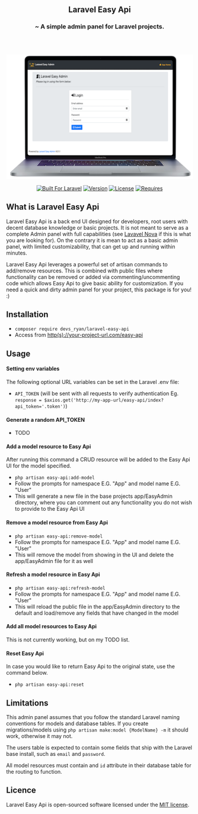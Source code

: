 <h2 align="center">Laravel Easy Api</h2>
<h3 align="center">~ A simple admin panel for Laravel projects.</h3>
<br><br>
<p align="center"><img src="https://raw.githubusercontent.com/devs-ryan/img-storage/master/easy-admin-header.png"></p>
<p align="center">
<a target="_blank" href="https://laravel.com/"><img src="https://img.shields.io/badge/Built%20For-Laravel-orange" alt="Built For Laravel"></a>
<a target="_blank" href="https://packagist.org/packages/devs-ryan/laravel-easy-api"><img src="https://img.shields.io/badge/Current%20Version-0.1.1-blue" alt="Version"></a>
<a target="_blank" href="https://packagist.org/packages/devs-ryan/laravel-easy-api"><img src="https://img.shields.io/badge/License-MIT-green" alt="License"></a>
<a target="_blank" href="https://laravel.com/"><img src="https://img.shields.io/badge/Requires-Laravel%20%5E7.0-red" alt="Requires"></a>
</p>

## What is Laravel Easy Api

Laravel Easy Api is a back end UI designed for developers, root users with decent database knowledge or basic projects. It is not meant to serve as a complete Admin panel with full capabilities (see <a href="https://nova.laravel.com/">Lavavel Nova</a> if this is what you are looking for). On the contrary it is mean to act as a basic admin panel, with limited customizability, that can get up and running within minutes.

Laravel Easy Api leverages a powerful set of artisan commands to add/remove resources. This is combined with public files where functionality can be removed or added via commenting/uncommenting code which allows Easy Api to give basic ability for customization. If you need a quick and dirty admin panel for your project, this package is for you! :)


## Installation
- `composer require devs_ryan/laravel-easy-api`
- Access from <a href="https://github.com/devs-ryan/laravel-easy-api">http(s)://your-project-url.com/easy-api</a>

## Usage

#### Setting env variables
The following optional URL variables can be set in the Laravel .env file:
- `API_TOKEN` (will be sent with all requests to verify authentication Eg. `response = $axios.get('http://my-app-url/easy-api/index?api_token='.token')`)

#### Generate a random API_TOKEN
- TODO

#### Add a model resource to Easy Api
After running this command a CRUD resource will be added to the Easy Api UI for the model specified.
- `php artisan easy-api:add-model`
- Follow the prompts for namespace E.G. "App" and model name E.G. "User"
- This will generate a new file in the base projects app/EasyAdmin directory, where you can comment out any functionality you do not wish to provide to the Easy Api UI

#### Remove a model resource from Easy Api
- `php artisan easy-api:remove-model`
- Follow the prompts for namespace E.G. "App" and model name E.G. "User"
- This will remove the model from showing in the UI and delete the app/EasyAdmin file for it as well

#### Refresh a model resource in Easy Api
- `php artisan easy-api:refresh-model`
- Follow the prompts for namespace E.G. "App" and model name E.G. "User"
- This will reload the public file in the app/EasyAdmin directory to the default and load/remove any fields that have changed in the model

#### Add all model resources to Easy Api
This is not currently working, but on my TODO list.

#### Reset Easy Api
In case you would like to return Easy Api to the original state, use the command below.
- `php artisan easy-api:reset`

## Limitations
This admin panel assumes that you follow the standard Laravel naming conventions for models and database tables. If you create migrations/models using `php artisan make:model {ModelName} -m` it should work, otherwise it may not. 

The users table is expected to contain some fields that ship with the Laravel base install, such as `email` and `password`. 

All model resources must contain and `id` attribute in their database table for the routing to function.

## Licence
Laravel Easy Api is open-sourced software licensed under the [MIT license](LICENSE.md).
